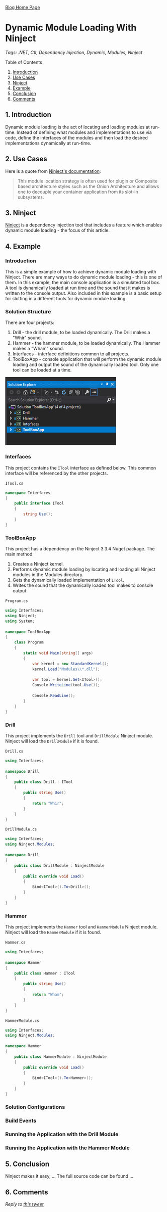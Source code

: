 [Blog Home Page](../../README.md)

# Dynamic Module Loading With Ninject

_Tags: .NET, C#, Dependency Injection, Dynamic, Modules, Ninject_

Table of Contents
1. [Introduction](#introduction)
2. [Use Cases](#use)
3. [Ninject](#ninject)
4. [Example](#example)
5. [Conclusion](#conclusion)
6. [Comments](#comments)

##  1. <a name='introduction'></a>Introduction

Dynamic module loading is the act of locating and loading modules at run-time. Instead of defining what modules and implementations to use via code, define the interfaces of the modules and then load the desired implementations dynamically at run-time.

## 2. <a name='use'></a>Use Cases

Here is a quote from [Ninject's documentation](https://github.com/ninject/Ninject/wiki/Modules-and-the-Kernel#dynamic-module-loading):
> This module location strategy is often used for plugin or Composite based architecture styles such as the Onion Architecture and allows one to decouple your container application from its slot-in subsystems.

## 3. <a name='ninject'></a>Ninject

[Ninject](https://github.com/ninject/Ninject) is a dependency injection tool that includes a feature which enables dynamic module loading - the focus of this article.

## 4. <a name='example'></a>Example

### Introduction

This is a simple example of how to achieve dynamic module loading with Ninject. There are many ways to do dynamic module loading - this is one of them. In this example, the main console application is a simulated tool box. A tool is dynamically loaded at run time and the sound that it makes is written to the console output. Also included in this example is a basic setup for slotting in a different tools for dynamic module loading.

### Solution Structure

There are four projects:
1. Drill - the drill module, to be loaded dynamically. The Drill makes a "Whir" sound.
2. Hammer - the hammer module, to be loaded dynamically. The Hammer makes a "Wham" sound.
3. Interfaces - interface definitions common to all projects.
4. ToolBoxApp - console application that will perform the dynamic module loading and output the sound of the dynamically loaded tool. Only one tool can be loaded at a time.

![Solution](1_Sln.PNG)

### Interfaces

This project contains the `ITool` interface as defined below. This common interface will be referenced by the other projects.

`ITool.cs`
```c#
namespace Interfaces
{
    public interface ITool
    {
        string Use();
    }
}
```

### ToolBoxApp

This project has a dependency on the Ninject 3.3.4 Nuget package. The main method:
1. Creates a Ninject kernel.
2. Performs dynamic module loading by locating and loading all Ninject modules in the Modules directory.
3. Gets the dynamically loaded implementation of `ITool`.
4. Writes the sound that the dynamically loaded tool makes to console output.

`Program.cs`
```c#
using Interfaces;
using Ninject;
using System;

namespace ToolBoxApp
{
    class Program
    {
        static void Main(string[] args)
        {
            var kernel = new StandardKernel();
            kernel.Load("Modules\\*.dll");

            var tool = kernel.Get<ITool>();
            Console.WriteLine(tool.Use());
            
            Console.ReadLine();
        }
    }
}
```

### Drill

This project implements the `Drill` tool and `DrillModule` Ninject module. Ninject will load the `DrillModule` if it is found.

`Drill.cs`
```c#
using Interfaces;

namespace Drill
{
    public class Drill : ITool
    {
        public string Use()
        {
            return "Whir";
        }
    }
}
```

`DrillModule.cs`
```c#
using Interfaces;
using Ninject.Modules;

namespace Drill
{
    public class DrillModule : NinjectModule
    {
        public override void Load()
        {
            Bind<ITool>().To<Drill>();
        }
    }
}

```

### Hammer

This project implements the `Hammer` tool and `HammerModule` Ninject module. Ninject will load the `HammerModule` if it is found.

`Hammer.cs`
```c#
using Interfaces;

namespace Hammer
{
    public class Hammer : ITool
    {
        public string Use()
        {
            return "Wham";
        }
    }
}
```

`HammerModule.cs`
```c#
using Interfaces;
using Ninject.Modules;

namespace Hammer
{
    public class HammerModule : NinjectModule
    {
        public override void Load()
        {
            Bind<ITool>().To<Hammer>();
        }
    }
}

```

### Solution Configurations



### Build Events

### Running the Application with the Drill Module

### Running the Application with the Hammer Module

## 5. <a name='conclusion'></a>Conclusion

Ninject makes it easy, ...
The full source code can be found ...

## 6. <a name='comments'></a>Comments

_Reply to [this tweet]()._